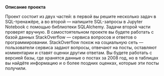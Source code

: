 **Описание проекта**

Проект состоит из двух частей: в первой вы решите несколько задач в SQL-тренажёре, а во второй — напишите SQL-запросы в Jupyter Notebook с помощью библиотеки SQLAlchemy. Задачи второй части проверят вручную.
В самостоятельном проекте вы будете работать с базой данных StackOverflow — сервиса вопросов и ответов о программировании. StackOverflow похож на социальную сеть — пользователи сервиса задают вопросы, отвечают на посты, оставляют комментарии и ставят оценки другим ответам.
Вы будете работать с версией базы, где хранятся данные о постах за 2008 год, но в таблицах вы найдёте информацию и о более поздних оценках, которые эти посты получили. 
